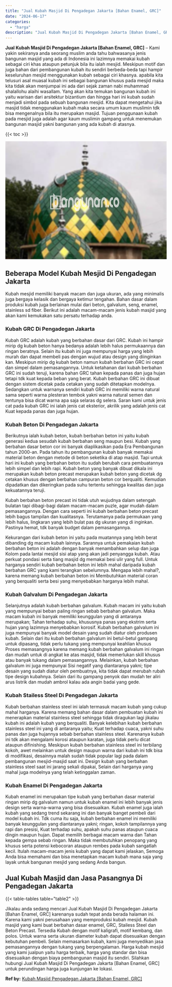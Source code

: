 ```yaml
---
title: "Jual Kubah Masjid Di Pengadegan Jakarta [Bahan Enamel, GRC]"
date: "2024-06-17"
categories: 
  - "harga"
description: "Jual Kubah Masjid Di Pengadegan Jakarta [Bahan Enamel, GRC]. Jikalau anda sedang mencari Jual Kubah Masjid Di Pengadegan Jakarta [Bahan Enamel, GRC] karena..."
---
```


**Jual Kubah Masjid Di Pengadegan Jakarta \[Bahan Enamel, GRC\]** – Kami yakin sekiranya anda seorang muslim anda tahu bahwasanya jenis bangunan masjid yang ada di Indonesia ini lazimnya memakai kubah sebagai ciri khas ataupun petunjuk bila itu ialah mesjid. Meskipun motif dan juga bahan dari pembangunan kubah itu sendiri berbeda-beda tapi hampir keseluruhan mesjid menggunakan kubah sebagai ciri khasnya. apabila kita telusuri asal muasal kubah ini sebagai bangunan khusus pada mesjid maka kita tidak akan menjumpai ini ada dari sejak zaman nabi muhammad shalallohu alaihi wasallam. Yang akan kita temukan bangunan kubah ini yaitu warisan dari arsitektur bizantium dan hingga hari ini kubah sudah menjadi simbol pada sebuah bangunan mesjid. Kita dapat mengetahui jika masjid tidak menggunakan kubah maka secara umum kaum muslimin tdk bisa mengenalnya bila itu merupakan masjid. Tujuan penggunaan kubah pada mesjid juga adalah agar kaum muslimin gampang untuk menemukan bangunan masjid yakni bangunan yang ada kubah di atasnya.

{{< toc >}}

![Jual Kubah Masjid Di Pengadegan Jakarta [Bahan Enamel, GRC]](/images/jual-kubah-masjid-11.png)

## Beberapa Model Kubah Mesjid Di Pengadegan Jakarta

Kubah mesjid memiliki banyak macam dan juga ukuran, ada yang minimalis juga bergaya kelasik dan bergaya ketimur tengahan. Bahan dasar dalam produksi kubah juga berlainan mulai dari beton, galvalum, seng, enamel, stainless sd fiber. Berikut ini adalah macam-macam jenis kubah masjid yang akan kami kemukakan satu persatu terhadap anda.

### Kubah GRC Di Pengadegan Jakarta

Kubah GRC adalah kubah yang berbahan dasar dari GRC. Kubah ini hampir mirip dg kubah beton hanya bedanya adalah lebih halus permukaannya dan ringan beratnya. Selain itu kubah ini juga mempunyai harga yang lebih murah dan dapat membeli pas dengan wujud atau design yang diinginkan kan. Meskipun mirip dg kubah beton namun kubah berbahan GRC ini cepat dan simpel dalam pemasangannya. Untuk ketahanan dari kubah berbahan GRC ini sudah teruji, karena bahan GRC tahan kepada panas dan juga hujan tetapi tdk kuat kepada beban yang berat. Kubah berbahan GRC ini dibuat dengan sistem dicetak pada cetakan yang sudah ditetapkan modelnya. Sedangkan untuk warnanya sendiri kubah GRC ini memiliki warna natural sama seperti warna plesteran tembok yakni warna natural semen dan tentunya bisa dicat warna apa saja selaras dg selera. Saran kami untuk jenis cat pada kubah GRC ini ialah jenis cat eksterior, akrilik yang adalah jenis cat Kuat kepada panas dan juga hujan.

### Kubah Beton Di Pengadegan Jakarta

Berikutnya ialah kubah beton, kubah berbahan beton ini yaitu kubah generasi kedua sesudah kubah berbahan seng maupun besi. Kubah yang berbahan dasar beton cor ini banyak diaplikasikan pada Era Pembangunan tahun 2000-an. Pada tahun itu pembangunan kubah banyak memakai material beton dengan metode di beton seketika di atap masjid. Tapi untuk hari ini kubah yang berbahan beton itu sudah berubah cara pembuatannya lebih simpel dan lebih rapi. Kubah beton yang banyak dibuat dikala ini merupakan kubah beton precast merupakan kubah beton yang dicetak dg cetakan khusus dengan berbahan campuran beton cor berqualiti. Kemudian dipadatkan dan dikeringkan pada suhu tertentu sehingga kwalitas dan juga kekuatannya teruji.

Kubah berbahan beton precast ini tidak utuh wujudnya dalam setengah bulatan tapi dibagi-bagi dalam macam-macam puzle, agar mudah dalam pemasangannya. Dengan cara seperti ini kubah berbahan beton precast lebih bagus tampilan dan kualitasnya. Terutamanya pada permukaan yang lebih halus, lingkaran yang lebih bulat pas dg ukuran yang di inginkan. Pastinya hemat, tdk banyak budget dalam pemasangannya.

Kekurangan dari kubah beton ini yaitu pada muatannya yang lebih berat dibanding dg macam kubah lainnya. Sarannya untuk pemakaian kubah berbahan beton ini adalah dengan banyak menambahkan selup dan juga Kolom pada lantai mesjid sisi atap yang akan jadi penyangga kubah. Atau perkuat pondasi serta tiang masjid dg memakai besi ulir yang full. Untuk harganya sendiri kubah berbahan beton ini lebih mahal daripada kubah berbahan GRC yang kami terangkan sebelumnya. Mengapa lebih mahal?, karena memang kubah berbahan beton ini Membutuhkan material coran yang berqualiti serta besi yang menyebabkan harganya lebih mahal.

### Kubah Galvalum Di Pengadegan Jakarta

Selanjutnya adalah kubah berbahan galvalum. Kubah macam ini yaitu kubah yang mempunyai beban paling ringan sebab berbahan galvalum. Maka macam kubah ini banyak memiliki keunggulan yang di antaranya merupakan; Tahan terhadap suhu, khususnya panas yang ekstrim serta hujan yang lazimnya menyebabkan korosif. Kubah berbahan galvalum ini juga mempunyai banyak model desain yang sudah diatur oleh produsen kubah. Selain dari itu kubah berbahan galvalum ini betul-betul gampang untuk dipasang, tidak perlu tukang yang mempunyai keahlian khusus Proses memasangnya karena memang kubah berbahan galvalum ini ringan dan mudah untuk di angkat ke atas masjid, tidak memerlukan skill khusus atau banyak tukang dalam pemasangannya. Melainkan, kubah berbahan galvalum ini juga mempunyai Sisi negatif yang diantaranya yakni; tipe desain yang sudah diatur oleh pembuatnya, kita tidak dapat merubah rubah tipe design kubahnya. Selain dari itu gampang penyok dan mudah ter aliri arus listrik dan mudah ambrol kalau ada angin badai yang gede.

### Kubah Stailess Steel Di Pengadegan Jakarta

Kubah berbahan stainless steel ini ialah termasuk macam kubah yang cukup mahal harganya. Karena memang bahan dasar dalam pembuatan kubah ini menerapkan material stainless steel sehingga tidak diragukan lagi jikalau kubah ini adalah kubah yang berqualiti. Banyak kelebihan kubah berbahan stainless steel ini yang di antaranya yaitu; Kuat terhadap cuaca, yakni suhu panas dan juga hujannya sebab berbahan stainless steel. Karenanya kubah ini tdk akan mengalami korosi ataupun karatan, juga tidak perlu dicat ataupun difinishing. Meskipun kubah berbahan stainless steel ini terbilang kokoh, awet melainkan untuk design maupun warna dari kubah ini tdk bisa di modifikasi, desainnya malah sudah tidak popular lagi pada dalam pembangunan mesjid-masjid saat ini. Design kubah yang berbahan stainless steel saat ini jarang sekali dipakai, Selain dari harganya yang mahal juga modelnya yang telah ketinggalan zaman.

### Kubah Enamel Di Pengadegan Jakarta

Kubah enamel ini merupakan tipe kubah yang berbahan dasar material ringan mirip dg galvalum namun untuk kubah enamel ini lebih banyak jenis design serta warna-warna yang bisa disesuaikan. Kubah enamel juga ialah kubah yang sedang trend sekarang ini dan banyak banget pembeli dari model kubah ini. Tdk cuma itu saja, kubah berbahan enamel ini memiliki banyak keunggulan yang diantaranya yakni; ringan, kokoh tampilannya yang rapi dan presisi, Kuat terhadap suhu, apakah suhu panas ataupun cuaca dingin maupun hujan. Dapat memilih berbagai macam warna dan Tahan kepada gempa sebab ringan. Maka tidak membutuhkan penopang yang khusus serta potensi kebocoran ataupun rembes pada kubah sangatlah kecil. Itulah macam-macam jenis kubah yang dapat kami jelaskan, Semoga Anda bisa memahami dan bisa menetapkan macam kubah mana saja yang layak untuk bangunan mesjid yang sedang Anda bangun.

## Jual Kubah Masjid dan Jasa Pasangnya Di Pengadegan Jakarta

{{< table-tables table="table2" >}}

Jikalau anda sedang mencari Jual Kubah Masjid Di Pengadegan Jakarta \[Bahan Enamel, GRC\] karenanya sudah tepat anda berada halaman ini. Karena kami yakni perusahaan yang memproduksi kubah mesjid. Kubah masjid yang kami buat berbahan dasar enamel, GRC, Stailess Steel dan Beton Precast. Tersedia Kubah dengan motif kaligrafi, motif kembang, dan polos. Untuk warna serta ukuran diameter kubah dapat disesuaikan dengan kebutuhan pembeli. Selain memasarkan kubah, kami juga menyedikan jasa pemasangannya dengan tukang yang berpengalaman. Harga kubah mesjid yang kami jualpun yaitu harga terbaik, harga yang standar dan bisa disesuaikan dengan biaya pembangunan masjid itu sendiri. Silahkan hubungi Jual Kubah Masjid Di Pengadegan Jakarta \[Bahan Enamel, GRC\] untuk perundingan harga juga kunjungan ke lokasi.

**Ref by:** [Kubah Masjid Pengadegan Jakarta [Bahan Enamel, GRC]](https://id.wikipedia.org/wiki/Kubah)
